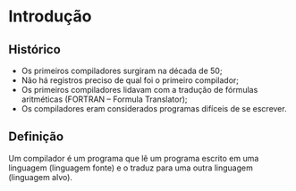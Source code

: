 # Introdução
## Histórico

* Os primeiros compiladores surgiram na década de 50;
* Não há registros preciso de qual foi o primeiro compilador;
* Os primeiros compiladores lidavam com a tradução de fórmulas aritméticas (FORTRAN – Formula Translator);
* Os compiladores eram considerados programas difíceis de se escrever.

## Definição

Um compilador é um programa que lê um programa escrito em uma linguagem
(linguagem fonte) e o traduz para uma outra linguagem (linguagem alvo).

